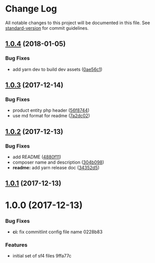 # Change Log

All notable changes to this project will be documented in this file. See [standard-version](https://github.com/conventional-changelog/standard-version) for commit guidelines.

<a name="1.0.4"></a>
## [1.0.4](https://github.com/meshenka/sf-flex/compare/v1.0.3...v1.0.4) (2018-01-05)


### Bug Fixes

* add yarn dev to build dev assets ([0ae56c1](https://github.com/meshenka/sf-flex/commit/0ae56c1))



<a name="1.0.3"></a>
## [1.0.3](https://github.com/meshenka/sf-flex/compare/v1.0.2...v1.0.3) (2017-12-14)


### Bug Fixes

* product entity php header ([56f8744](https://github.com/meshenka/sf-flex/commit/56f8744))
* use md format for readme ([7a2dc02](https://github.com/meshenka/sf-flex/commit/7a2dc02))



<a name="1.0.2"></a>
## [1.0.2](https://github.com/meshenka/sf-flex/compare/v1.0.1...v1.0.2) (2017-12-13)


### Bug Fixes

* add README ([4880f11](https://github.com/meshenka/sf-flex/commit/4880f11))
* composer name and description ([304b098](https://github.com/meshenka/sf-flex/commit/304b098))
* **readme:** add yarn release doc ([34352d5](https://github.com/meshenka/sf-flex/commit/34352d5))



<a name="1.0.1"></a>
## [1.0.1](/compare/v1.0.0...v1.0.1) (2017-12-13)



<a name="1.0.0"></a>
# 1.0.0 (2017-12-13)


### Bug Fixes

* **ci:** fix commitlint config file name 0228b83


### Features

* initial set of sf4 files 9ffa77c
